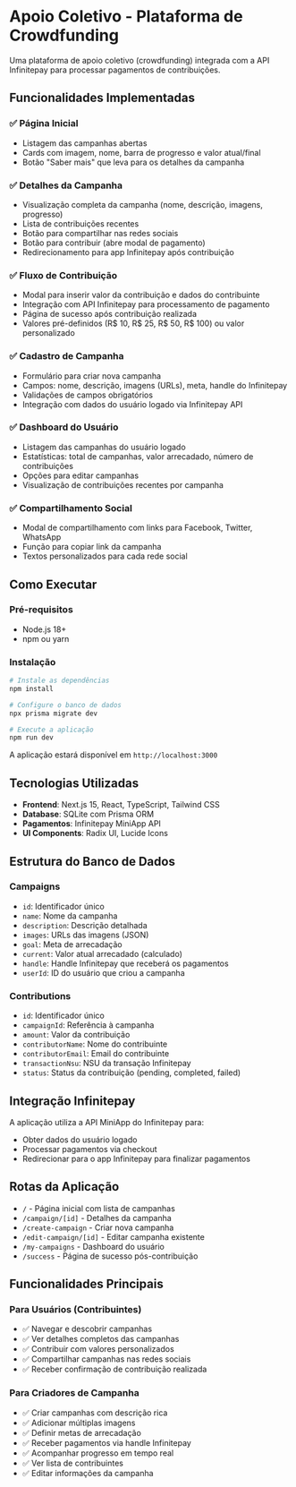 # Apoio Coletivo - Plataforma de Crowdfunding

Uma plataforma de apoio coletivo (crowdfunding) integrada com a API Infinitepay para processar pagamentos de contribuições.

## Funcionalidades Implementadas

### ✅ Página Inicial
- Listagem das campanhas abertas
- Cards com imagem, nome, barra de progresso e valor atual/final
- Botão "Saber mais" que leva para os detalhes da campanha

### ✅ Detalhes da Campanha
- Visualização completa da campanha (nome, descrição, imagens, progresso)
- Lista de contribuições recentes
- Botão para compartilhar nas redes sociais
- Botão para contribuir (abre modal de pagamento)
- Redirecionamento para app Infinitepay após contribuição

### ✅ Fluxo de Contribuição
- Modal para inserir valor da contribuição e dados do contribuinte
- Integração com API Infinitepay para processamento de pagamento
- Página de sucesso após contribuição realizada
- Valores pré-definidos (R$ 10, R$ 25, R$ 50, R$ 100) ou valor personalizado

### ✅ Cadastro de Campanha
- Formulário para criar nova campanha
- Campos: nome, descrição, imagens (URLs), meta, handle do Infinitepay
- Validações de campos obrigatórios
- Integração com dados do usuário logado via Infinitepay API

### ✅ Dashboard do Usuário
- Listagem das campanhas do usuário logado
- Estatísticas: total de campanhas, valor arrecadado, número de contribuições
- Opções para editar campanhas
- Visualização de contribuições recentes por campanha

### ✅ Compartilhamento Social
- Modal de compartilhamento com links para Facebook, Twitter, WhatsApp
- Função para copiar link da campanha
- Textos personalizados para cada rede social

## Como Executar

### Pré-requisitos
- Node.js 18+
- npm ou yarn

### Instalação
```bash
# Instale as dependências
npm install

# Configure o banco de dados
npx prisma migrate dev

# Execute a aplicação
npm run dev
```

A aplicação estará disponível em `http://localhost:3000`

## Tecnologias Utilizadas

- **Frontend**: Next.js 15, React, TypeScript, Tailwind CSS
- **Database**: SQLite com Prisma ORM
- **Pagamentos**: Infinitepay MiniApp API
- **UI Components**: Radix UI, Lucide Icons

## Estrutura do Banco de Dados

### Campaigns
- `id`: Identificador único
- `name`: Nome da campanha
- `description`: Descrição detalhada
- `images`: URLs das imagens (JSON)
- `goal`: Meta de arrecadação
- `current`: Valor atual arrecadado (calculado)
- `handle`: Handle Infinitepay que receberá os pagamentos
- `userId`: ID do usuário que criou a campanha

### Contributions
- `id`: Identificador único
- `campaignId`: Referência à campanha
- `amount`: Valor da contribuição
- `contributorName`: Nome do contribuinte
- `contributorEmail`: Email do contribuinte
- `transactionNsu`: NSU da transação Infinitepay
- `status`: Status da contribuição (pending, completed, failed)

## Integração Infinitepay

A aplicação utiliza a API MiniApp do Infinitepay para:
- Obter dados do usuário logado
- Processar pagamentos via checkout
- Redirecionar para o app Infinitepay para finalizar pagamentos

## Rotas da Aplicação

- `/` - Página inicial com lista de campanhas
- `/campaign/[id]` - Detalhes da campanha
- `/create-campaign` - Criar nova campanha
- `/edit-campaign/[id]` - Editar campanha existente
- `/my-campaigns` - Dashboard do usuário
- `/success` - Página de sucesso pós-contribuição

## Funcionalidades Principais

### Para Usuários (Contribuintes)
- ✅ Navegar e descobrir campanhas
- ✅ Ver detalhes completos das campanhas
- ✅ Contribuir com valores personalizados
- ✅ Compartilhar campanhas nas redes sociais
- ✅ Receber confirmação de contribuição realizada

### Para Criadores de Campanha
- ✅ Criar campanhas com descrição rica
- ✅ Adicionar múltiplas imagens
- ✅ Definir metas de arrecadação
- ✅ Receber pagamentos via handle Infinitepay
- ✅ Acompanhar progresso em tempo real
- ✅ Ver lista de contribuintes
- ✅ Editar informações da campanha
